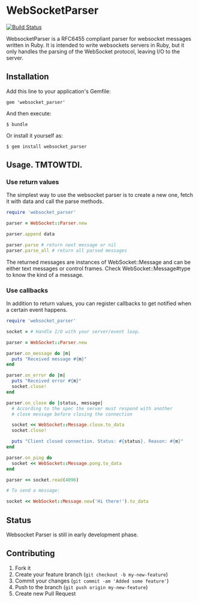 # WebSocketParser
[![Build Status](https://secure.travis-ci.org/afcapel/websocket_parser.png)](http://travis-ci.org/afcapel/websocket_parser)

WebsocketParser is a RFC6455 compliant parser for websocket messages written in Ruby. It
is intended to write websockets servers in Ruby, but it only handles the parsing of the
WebSocket protocol, leaving I/O to the server.

## Installation

Add this line to your application's Gemfile:

    gem 'websocket_parser'

And then execute:

    $ bundle

Or install it yourself as:

    $ gem install websocket_parser

## Usage. TMTOWTDI.

### Use return values

The simplest way to use the websocket parser is to create a new one, fetch
it with data and call the parse methods.

```ruby
require 'websocket_parser'

parser = WebSocket::Parser.new

parser.append data

parser.parse # return next message or nil
parser.parse_all # return all parsed messages

```

The returned messages are instances of WebSocket::Message and can be either text messages
or control frames. Check WebSocket::Message#type to know the kind of a message.

### Use callbacks

In addition to return values, you can register callbacks to get notified when a certain event
happens.

```ruby
require 'websocket_parser'

socket = # Handle I/O with your server/event loop.

parser = WebSocket::Parser.new

parser.on_message do |m|
  puts "Received message #{m}"
end

parser.on_error do |m|
  puts "Received error #{m}"
  socket.close!
end

parser.on_close do |status, message|
  # According to the spec the server must respond with another
  # close message before closing the connection

  socket << WebSocket::Message.close.to_data
  socket.close!

  puts "Client closed connection. Status: #{status}. Reason: #{m}"
end

parser.on_ping do
  socket << WebSocket::Message.pong.to_data
end

parser << socket.read(4096)

# To send a message:

socket << WebSocket::Message.new('Hi there!').to_data

```

## Status

Websocket Parser is still in early development phase.

## Contributing

1. Fork it
2. Create your feature branch (`git checkout -b my-new-feature`)
3. Commit your changes (`git commit -am 'Added some feature'`)
4. Push to the branch (`git push origin my-new-feature`)
5. Create new Pull Request
